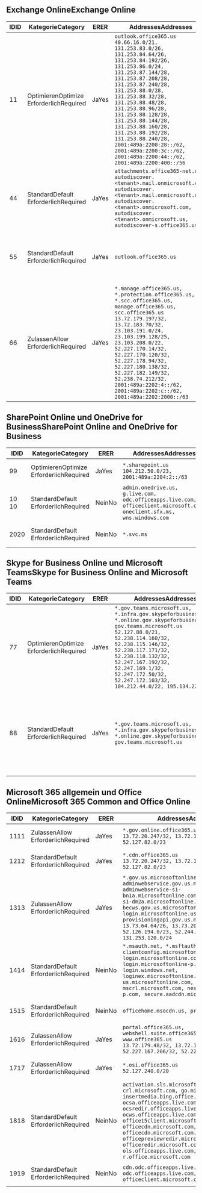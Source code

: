 <!--THIS FILE IS AUTOMATICALLY GENERATED. MANUAL CHANGES WILL BE OVERWRITTEN.-->
<!--Please contact the Office 365 Endpoints team with any questions.-->
<!--USGovGCCHigh endpoints version 2019053100-->
<!--File generated 2019-05-31 17:02:21.0661-->

## <a name="exchange-online"></a><span data-ttu-id="f070e-101">Exchange Online</span><span class="sxs-lookup"><span data-stu-id="f070e-101">Exchange Online</span></span>

<span data-ttu-id="f070e-102">ID</span><span class="sxs-lookup"><span data-stu-id="f070e-102">ID</span></span> | <span data-ttu-id="f070e-103">Kategorie</span><span class="sxs-lookup"><span data-stu-id="f070e-103">Category</span></span> | <span data-ttu-id="f070e-104">ER</span><span class="sxs-lookup"><span data-stu-id="f070e-104">ER</span></span> | <span data-ttu-id="f070e-105">Addresses</span><span class="sxs-lookup"><span data-stu-id="f070e-105">Addresses</span></span> | <span data-ttu-id="f070e-106">Ports</span><span class="sxs-lookup"><span data-stu-id="f070e-106">Ports</span></span>
-- | -------------------- | --- | ------------------------------------------------------------------------------------------------------------------------------------------------------------------------------------------------------------------------------------------------------------------------------------------------------------------------------------------------------------------------------------------------------------------------------------------------ | -------------------------------
<span data-ttu-id="f070e-107">1</span><span class="sxs-lookup"><span data-stu-id="f070e-107">1</span></span> | <span data-ttu-id="f070e-108">Optimieren</span><span class="sxs-lookup"><span data-stu-id="f070e-108">Optimize</span></span><BR><span data-ttu-id="f070e-109">Erforderlich</span><span class="sxs-lookup"><span data-stu-id="f070e-109">Required</span></span> | <span data-ttu-id="f070e-110">Ja</span><span class="sxs-lookup"><span data-stu-id="f070e-110">Yes</span></span> | `outlook.office365.us`<BR>`40.66.16.0/21, 131.253.83.0/26, 131.253.84.64/26, 131.253.84.192/26, 131.253.86.0/24, 131.253.87.144/28, 131.253.87.208/28, 131.253.87.240/28, 131.253.88.0/28, 131.253.88.32/28, 131.253.88.48/28, 131.253.88.96/28, 131.253.88.128/28, 131.253.88.144/28, 131.253.88.160/28, 131.253.88.192/28, 131.253.88.240/28, 2001:489a:2200:28::/62, 2001:489a:2200:3c::/62, 2001:489a:2200:44::/62, 2001:489a:2200:400::/56` | <span data-ttu-id="f070e-111">**TCP:** 443, 80</span><span class="sxs-lookup"><span data-stu-id="f070e-111">**TCP:** 443, 80</span></span>
<span data-ttu-id="f070e-112">4</span><span class="sxs-lookup"><span data-stu-id="f070e-112">4</span></span> | <span data-ttu-id="f070e-113">Standard</span><span class="sxs-lookup"><span data-stu-id="f070e-113">Default</span></span><BR><span data-ttu-id="f070e-114">Erforderlich</span><span class="sxs-lookup"><span data-stu-id="f070e-114">Required</span></span> | <span data-ttu-id="f070e-115">Ja</span><span class="sxs-lookup"><span data-stu-id="f070e-115">Yes</span></span> | `attachments.office365-net.us, autodiscover.<tenant>.mail.onmicrosoft.com, autodiscover.<tenant>.mail.onmicrosoft.us, autodiscover.<tenant>.onmicrosoft.com, autodiscover.<tenant>.onmicrosoft.us, autodiscover-s.office365.us` | <span data-ttu-id="f070e-116">**TCP:** 443, 80</span><span class="sxs-lookup"><span data-stu-id="f070e-116">**TCP:** 443, 80</span></span>
<span data-ttu-id="f070e-117">5</span><span class="sxs-lookup"><span data-stu-id="f070e-117">5</span></span> | <span data-ttu-id="f070e-118">Standard</span><span class="sxs-lookup"><span data-stu-id="f070e-118">Default</span></span><BR><span data-ttu-id="f070e-119">Erforderlich</span><span class="sxs-lookup"><span data-stu-id="f070e-119">Required</span></span> | <span data-ttu-id="f070e-120">Ja</span><span class="sxs-lookup"><span data-stu-id="f070e-120">Yes</span></span> | `outlook.office365.us` | <span data-ttu-id="f070e-121">**TCP:** 143, 25, 587, 993, 995</span><span class="sxs-lookup"><span data-stu-id="f070e-121">**TCP:** 143, 25, 587, 993, 995</span></span>
<span data-ttu-id="f070e-122">6</span><span class="sxs-lookup"><span data-stu-id="f070e-122">6</span></span> | <span data-ttu-id="f070e-123">Zulassen</span><span class="sxs-lookup"><span data-stu-id="f070e-123">Allow</span></span><BR><span data-ttu-id="f070e-124">Erforderlich</span><span class="sxs-lookup"><span data-stu-id="f070e-124">Required</span></span> | <span data-ttu-id="f070e-125">Ja</span><span class="sxs-lookup"><span data-stu-id="f070e-125">Yes</span></span> | `*.manage.office365.us, *.protection.office365.us, *.scc.office365.us, manage.office365.us, scc.office365.us`<BR>`13.72.179.197/32, 13.72.183.70/32, 23.103.191.0/24, 23.103.199.128/25, 23.103.208.0/22, 52.227.170.14/32, 52.227.170.120/32, 52.227.178.94/32, 52.227.180.138/32, 52.227.182.149/32, 52.238.74.212/32, 2001:489a:2202:4::/62, 2001:489a:2202:c::/62, 2001:489a:2202:2000::/63` | <span data-ttu-id="f070e-126">**TCP:** 25, 443</span><span class="sxs-lookup"><span data-stu-id="f070e-126">**TCP:** 25, 443</span></span>

## <a name="sharepoint-online-and-onedrive-for-business"></a><span data-ttu-id="f070e-127">SharePoint Online und OneDrive for Business</span><span class="sxs-lookup"><span data-stu-id="f070e-127">SharePoint Online and OneDrive for Business</span></span>

<span data-ttu-id="f070e-128">ID</span><span class="sxs-lookup"><span data-stu-id="f070e-128">ID</span></span> | <span data-ttu-id="f070e-129">Kategorie</span><span class="sxs-lookup"><span data-stu-id="f070e-129">Category</span></span> | <span data-ttu-id="f070e-130">ER</span><span class="sxs-lookup"><span data-stu-id="f070e-130">ER</span></span> | <span data-ttu-id="f070e-131">Addresses</span><span class="sxs-lookup"><span data-stu-id="f070e-131">Addresses</span></span> | <span data-ttu-id="f070e-132">Ports</span><span class="sxs-lookup"><span data-stu-id="f070e-132">Ports</span></span>
-- | -------------------- | --- | ----------------------------------------------------------------------------------------------------------------------- | ----------------
<span data-ttu-id="f070e-133">9</span><span class="sxs-lookup"><span data-stu-id="f070e-133">9</span></span> | <span data-ttu-id="f070e-134">Optimieren</span><span class="sxs-lookup"><span data-stu-id="f070e-134">Optimize</span></span><BR><span data-ttu-id="f070e-135">Erforderlich</span><span class="sxs-lookup"><span data-stu-id="f070e-135">Required</span></span> | <span data-ttu-id="f070e-136">Ja</span><span class="sxs-lookup"><span data-stu-id="f070e-136">Yes</span></span> | `*.sharepoint.us`<BR>`104.212.50.0/23, 2001:489a:2204:2::/63` | <span data-ttu-id="f070e-137">**TCP:** 443, 80</span><span class="sxs-lookup"><span data-stu-id="f070e-137">**TCP:** 443, 80</span></span>
<span data-ttu-id="f070e-138">10 </span><span class="sxs-lookup"><span data-stu-id="f070e-138">10</span></span> | <span data-ttu-id="f070e-139">Standard</span><span class="sxs-lookup"><span data-stu-id="f070e-139">Default</span></span><BR><span data-ttu-id="f070e-140">Erforderlich</span><span class="sxs-lookup"><span data-stu-id="f070e-140">Required</span></span> | <span data-ttu-id="f070e-141">Nein</span><span class="sxs-lookup"><span data-stu-id="f070e-141">No</span></span> | `admin.onedrive.us, g.live.com, odc.officeapps.live.com, officeclient.microsoft.com, oneclient.sfx.ms, wns.windows.com` | <span data-ttu-id="f070e-142">**TCP:** 443, 80</span><span class="sxs-lookup"><span data-stu-id="f070e-142">**TCP:** 443, 80</span></span>
<span data-ttu-id="f070e-143">20</span><span class="sxs-lookup"><span data-stu-id="f070e-143">20</span></span> | <span data-ttu-id="f070e-144">Standard</span><span class="sxs-lookup"><span data-stu-id="f070e-144">Default</span></span><BR><span data-ttu-id="f070e-145">Erforderlich</span><span class="sxs-lookup"><span data-stu-id="f070e-145">Required</span></span> | <span data-ttu-id="f070e-146">Nein</span><span class="sxs-lookup"><span data-stu-id="f070e-146">No</span></span> | `*.svc.ms` | <span data-ttu-id="f070e-147">**TCP:** 443, 80</span><span class="sxs-lookup"><span data-stu-id="f070e-147">**TCP:** 443, 80</span></span>

## <a name="skype-for-business-online-and-microsoft-teams"></a><span data-ttu-id="f070e-148">Skype for Business Online und Microsoft Teams</span><span class="sxs-lookup"><span data-stu-id="f070e-148">Skype for Business Online and Microsoft Teams</span></span>

<span data-ttu-id="f070e-149">ID</span><span class="sxs-lookup"><span data-stu-id="f070e-149">ID</span></span> | <span data-ttu-id="f070e-150">Kategorie</span><span class="sxs-lookup"><span data-stu-id="f070e-150">Category</span></span> | <span data-ttu-id="f070e-151">ER</span><span class="sxs-lookup"><span data-stu-id="f070e-151">ER</span></span> | <span data-ttu-id="f070e-152">Addresses</span><span class="sxs-lookup"><span data-stu-id="f070e-152">Addresses</span></span> | <span data-ttu-id="f070e-153">Ports</span><span class="sxs-lookup"><span data-stu-id="f070e-153">Ports</span></span>
-- | -------------------- | --- | --------------------------------------------------------------------------------------------------------------------------------------------------------------------------------------------------------------------------------------------------------------------------------------------------------------------------------- | --------------------------------------------------
<span data-ttu-id="f070e-154">7</span><span class="sxs-lookup"><span data-stu-id="f070e-154">7</span></span> | <span data-ttu-id="f070e-155">Optimieren</span><span class="sxs-lookup"><span data-stu-id="f070e-155">Optimize</span></span><BR><span data-ttu-id="f070e-156">Erforderlich</span><span class="sxs-lookup"><span data-stu-id="f070e-156">Required</span></span> | <span data-ttu-id="f070e-157">Ja</span><span class="sxs-lookup"><span data-stu-id="f070e-157">Yes</span></span> | `*.gov.teams.microsoft.us, *.infra.gov.skypeforbusiness.us, *.online.gov.skypeforbusiness.us, gov.teams.microsoft.us`<BR>`52.127.88.0/21, 52.238.114.160/32, 52.238.115.146/32, 52.238.117.171/32, 52.238.118.132/32, 52.247.167.192/32, 52.247.169.1/32, 52.247.172.50/32, 52.247.172.103/32, 104.212.44.0/22, 195.134.228.0/22` | <span data-ttu-id="f070e-158">**TCP:** 443, 80</span><span class="sxs-lookup"><span data-stu-id="f070e-158">**TCP:** 443, 80</span></span><BR><span data-ttu-id="f070e-159">**UDP:** 3478</span><span class="sxs-lookup"><span data-stu-id="f070e-159">**UDP:** 3478</span></span>
<span data-ttu-id="f070e-160">8</span><span class="sxs-lookup"><span data-stu-id="f070e-160">8</span></span> | <span data-ttu-id="f070e-161">Standard</span><span class="sxs-lookup"><span data-stu-id="f070e-161">Default</span></span><BR><span data-ttu-id="f070e-162">Erforderlich</span><span class="sxs-lookup"><span data-stu-id="f070e-162">Required</span></span> | <span data-ttu-id="f070e-163">Ja</span><span class="sxs-lookup"><span data-stu-id="f070e-163">Yes</span></span> | `*.gov.teams.microsoft.us, *.infra.gov.skypeforbusiness.us, *.online.gov.skypeforbusiness.us, gov.teams.microsoft.us` | <span data-ttu-id="f070e-164">**TCP:** 5061, 50000-59999</span><span class="sxs-lookup"><span data-stu-id="f070e-164">**TCP:** 5061, 50000-59999</span></span><BR><span data-ttu-id="f070e-165">**UDP:** 50000-59999</span><span class="sxs-lookup"><span data-stu-id="f070e-165">**UDP:** 50000-59999</span></span>

## <a name="microsoft-365-common-and-office-online"></a><span data-ttu-id="f070e-166">Microsoft 365 allgemein und Office Online</span><span class="sxs-lookup"><span data-stu-id="f070e-166">Microsoft 365 Common and Office Online</span></span>

<span data-ttu-id="f070e-167">ID</span><span class="sxs-lookup"><span data-stu-id="f070e-167">ID</span></span> | <span data-ttu-id="f070e-168">Kategorie</span><span class="sxs-lookup"><span data-stu-id="f070e-168">Category</span></span> | <span data-ttu-id="f070e-169">ER</span><span class="sxs-lookup"><span data-stu-id="f070e-169">ER</span></span> | <span data-ttu-id="f070e-170">Addresses</span><span class="sxs-lookup"><span data-stu-id="f070e-170">Addresses</span></span> | <span data-ttu-id="f070e-171">Ports</span><span class="sxs-lookup"><span data-stu-id="f070e-171">Ports</span></span>
-- | ------------------- | --- | ---------------------------------------------------------------------------------------------------------------------------------------------------------------------------------------------------------------------------------------------------------------------------------------------------------------------------------------------------------------------------------------------- | ----------------
<span data-ttu-id="f070e-172">11</span><span class="sxs-lookup"><span data-stu-id="f070e-172">11</span></span> | <span data-ttu-id="f070e-173">Zulassen</span><span class="sxs-lookup"><span data-stu-id="f070e-173">Allow</span></span><BR><span data-ttu-id="f070e-174">Erforderlich</span><span class="sxs-lookup"><span data-stu-id="f070e-174">Required</span></span> | <span data-ttu-id="f070e-175">Ja</span><span class="sxs-lookup"><span data-stu-id="f070e-175">Yes</span></span> | `*.gov.online.office365.us`<BR>`13.72.20.247/32, 13.72.185.126/32, 52.127.82.0/23` | <span data-ttu-id="f070e-176">**TCP:** 443</span><span class="sxs-lookup"><span data-stu-id="f070e-176">**TCP:** 443</span></span>
<span data-ttu-id="f070e-177">12</span><span class="sxs-lookup"><span data-stu-id="f070e-177">12</span></span> | <span data-ttu-id="f070e-178">Standard</span><span class="sxs-lookup"><span data-stu-id="f070e-178">Default</span></span><BR><span data-ttu-id="f070e-179">Erforderlich</span><span class="sxs-lookup"><span data-stu-id="f070e-179">Required</span></span> | <span data-ttu-id="f070e-180">Ja</span><span class="sxs-lookup"><span data-stu-id="f070e-180">Yes</span></span> | `*.cdn.office365.us`<BR>`13.72.20.247/32, 13.72.185.126/32, 52.127.82.0/23` | <span data-ttu-id="f070e-181">**TCP:** 443</span><span class="sxs-lookup"><span data-stu-id="f070e-181">**TCP:** 443</span></span>
<span data-ttu-id="f070e-182">13</span><span class="sxs-lookup"><span data-stu-id="f070e-182">13</span></span> | <span data-ttu-id="f070e-183">Zulassen</span><span class="sxs-lookup"><span data-stu-id="f070e-183">Allow</span></span><BR><span data-ttu-id="f070e-184">Erforderlich</span><span class="sxs-lookup"><span data-stu-id="f070e-184">Required</span></span> | <span data-ttu-id="f070e-185">Ja</span><span class="sxs-lookup"><span data-stu-id="f070e-185">Yes</span></span> | `*.gov.us.microsoftonline.com, adminwebservice.gov.us.microsoftonline.com, adminwebservice-s1-bn1a.microsoftonline.com, adminwebservice-s1-dm2a.microsoftonline.com, becws.gov.us.microsoftonline.com, login.microsoftonline.us, provisioningapi.gov.us.microsoftonline.com`<BR>`13.73.64.64/26, 13.73.208.128/25, 52.126.194.0/23, 52.244.120.128/25, 131.253.120.0/24` | <span data-ttu-id="f070e-186">**TCP:** 443</span><span class="sxs-lookup"><span data-stu-id="f070e-186">**TCP:** 443</span></span>
<span data-ttu-id="f070e-187">14</span><span class="sxs-lookup"><span data-stu-id="f070e-187">14</span></span> | <span data-ttu-id="f070e-188">Standard</span><span class="sxs-lookup"><span data-stu-id="f070e-188">Default</span></span><BR><span data-ttu-id="f070e-189">Erforderlich</span><span class="sxs-lookup"><span data-stu-id="f070e-189">Required</span></span> | <span data-ttu-id="f070e-190">Nein</span><span class="sxs-lookup"><span data-stu-id="f070e-190">No</span></span> | `*.msauth.net, *.msftauth.net, clientconfig.microsoftonline-p.net, login.microsoftonline.com, login.microsoftonline-p.com, login.windows.net, loginex.microsoftonline.com, login-us.microsoftonline.com, mscrl.microsoft.com, nexus.microsoftonline-p.com, secure.aadcdn.microsoftonline-p.com` | <span data-ttu-id="f070e-191">**TCP:** 443</span><span class="sxs-lookup"><span data-stu-id="f070e-191">**TCP:** 443</span></span>
<span data-ttu-id="f070e-192">15</span><span class="sxs-lookup"><span data-stu-id="f070e-192">15</span></span> | <span data-ttu-id="f070e-193">Standard</span><span class="sxs-lookup"><span data-stu-id="f070e-193">Default</span></span><BR><span data-ttu-id="f070e-194">Erforderlich</span><span class="sxs-lookup"><span data-stu-id="f070e-194">Required</span></span> | <span data-ttu-id="f070e-195">Nein</span><span class="sxs-lookup"><span data-stu-id="f070e-195">No</span></span> | `officehome.msocdn.us, prod.msocdn.us` | <span data-ttu-id="f070e-196">**TCP:** 443, 80</span><span class="sxs-lookup"><span data-stu-id="f070e-196">**TCP:** 443, 80</span></span>
<span data-ttu-id="f070e-197">16</span><span class="sxs-lookup"><span data-stu-id="f070e-197">16</span></span> | <span data-ttu-id="f070e-198">Zulassen</span><span class="sxs-lookup"><span data-stu-id="f070e-198">Allow</span></span><BR><span data-ttu-id="f070e-199">Erforderlich</span><span class="sxs-lookup"><span data-stu-id="f070e-199">Required</span></span> | <span data-ttu-id="f070e-200">Ja</span><span class="sxs-lookup"><span data-stu-id="f070e-200">Yes</span></span> | `portal.office365.us, webshell.suite.office365.us, www.office365.us`<BR>`13.72.179.48/32, 13.72.188.8/32, 52.227.167.206/32, 52.227.170.242/32` | <span data-ttu-id="f070e-201">**TCP:** 443, 80</span><span class="sxs-lookup"><span data-stu-id="f070e-201">**TCP:** 443, 80</span></span>
<span data-ttu-id="f070e-202">17</span><span class="sxs-lookup"><span data-stu-id="f070e-202">17</span></span> | <span data-ttu-id="f070e-203">Zulassen</span><span class="sxs-lookup"><span data-stu-id="f070e-203">Allow</span></span><BR><span data-ttu-id="f070e-204">Erforderlich</span><span class="sxs-lookup"><span data-stu-id="f070e-204">Required</span></span> | <span data-ttu-id="f070e-205">Ja</span><span class="sxs-lookup"><span data-stu-id="f070e-205">Yes</span></span> | `*.osi.office365.us`<BR>`52.127.240.0/20` | <span data-ttu-id="f070e-206">**TCP:** 443</span><span class="sxs-lookup"><span data-stu-id="f070e-206">**TCP:** 443</span></span>
<span data-ttu-id="f070e-207">18</span><span class="sxs-lookup"><span data-stu-id="f070e-207">18</span></span> | <span data-ttu-id="f070e-208">Standard</span><span class="sxs-lookup"><span data-stu-id="f070e-208">Default</span></span><BR><span data-ttu-id="f070e-209">Erforderlich</span><span class="sxs-lookup"><span data-stu-id="f070e-209">Required</span></span> | <span data-ttu-id="f070e-210">Nein</span><span class="sxs-lookup"><span data-stu-id="f070e-210">No</span></span> | `activation.sls.microsoft.com, crl.microsoft.com, go.microsoft.com, insertmedia.bing.office.net, ocsa.officeapps.live.com, ocsredir.officeapps.live.com, ocws.officeapps.live.com, office15client.microsoft.com, officecdn.microsoft.com, officecdn.microsoft.com.edgesuite.net, officepreviewredir.microsoft.com, officeredir.microsoft.com, ols.officeapps.live.com, r.office.microsoft.com` | <span data-ttu-id="f070e-211">**TCP:** 443, 80</span><span class="sxs-lookup"><span data-stu-id="f070e-211">**TCP:** 443, 80</span></span>
<span data-ttu-id="f070e-212">19</span><span class="sxs-lookup"><span data-stu-id="f070e-212">19</span></span> | <span data-ttu-id="f070e-213">Standard</span><span class="sxs-lookup"><span data-stu-id="f070e-213">Default</span></span><BR><span data-ttu-id="f070e-214">Erforderlich</span><span class="sxs-lookup"><span data-stu-id="f070e-214">Required</span></span> | <span data-ttu-id="f070e-215">Nein</span><span class="sxs-lookup"><span data-stu-id="f070e-215">No</span></span> | `cdn.odc.officeapps.live.com, odc.officeapps.live.com, officeclient.microsoft.com` | <span data-ttu-id="f070e-216">**TCP:** 443, 80</span><span class="sxs-lookup"><span data-stu-id="f070e-216">**TCP:** 443, 80</span></span>
